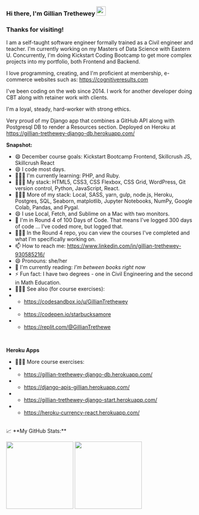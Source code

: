 ### Hi there, I'm Gillian Trethewey</a> <img src="https://media.giphy.com/media/hvRJCLFzcasrR4ia7z/giphy.gif" width="25px">



### Thanks for visiting! &nbsp; 

I am a self-taught software engineer formally trained as a Civil engineer and teacher. I'm currently working on my Masters of Data Science with Eastern U. Concurrently, I'm doing Kickstart Coding Bootcamp to get more complex projects into my portfolio, both Frontend and Backend. 

I love programming, creating, and I'm proficient at membership, e-commerce websites such as:  https://cognitiveresults.com

I've been coding on the web since 2014.  I work for another developer doing CBT along with retainer work with clients. 

I'm a loyal, steady, hard-worker with strong ethics. 

Very proud of my Django app that combines a GitHub API along with Postgresql DB to render a Resources section. Deployed on Heroku at https://gillian-trethewey-django-db.herokuapp.com/
<br>

**Snapshot:**
- 😄 December course goals: Kickstart Bootcamp Frontend, Skillcrush JS, Skillcrush React
- 😄 I code most days.
- 👨🏻‍💻 I'm currently learning: PHP, and Ruby.
- 👨🏻‍💻 My stack: HTML5, CSS3, CSS Flexbox, CSS Grid, WordPress, Git version control, Python, JavaScript, React.
- 👨🏻‍💻 More of my stack: Local, SASS, yarn, gulp, node.js, Heroku, Postgres, SQL, Seaborn, matplotlib, Jupyter Notebooks, NumPy, Google Colab, Pandas, and Pygal.
- 😄 I use Local, Fetch, and Sublime on a Mac with two monitors.
- 🔭 I'm in Round 4 of 100 Days of Code. That means I've logged 300 days of code ... I've coded more, but logged that.
- 👨🏻‍💻 In the Round 4 repo, you can view the courses I've completed and what I'm specifically working on.
- 📫 How to reach me: https://www.linkedin.com/in/gillian-trethewey-930585216/
- 😄 Pronouns: she/her
- :book: I'm currently reading: _I'm between books right now_
- ⚡ Fun fact: I have two degrees - one in Civil Engineering and the second in Math Education.
- 👨🏻‍💻 See also (for course exercises): 
- - https://codesandbox.io/u/GillianTrethewey
- - https://codepen.io/starbucksamore
- - https://replit.com/@GillianTrethewe
<br>

**Heroku Apps**
- 👨🏻‍💻 More course exercises:
- - https://gillian-trethewey-django-db.herokuapp.com/
- - https://django-apis-gillian.herokuapp.com/
- - https://gillian-trethewey-django-start.herokuapp.com/
- - https://heroku-currency-react.herokuapp.com/

<br>
📈 **My GitHub Stats:**

<p>
  <img height="180em" src="https://github-readme-stats.vercel.app/api?username=GillianTrethewey&show_icons=true&hide_border=true&&count_private=true&include_all_commits=true" />
  <img height="180em" src="https://github-readme-stats.vercel.app/api/top-langs/?username=GillianTrethewey&exclude_repo=KNN-Image-Classification&show_icons=true&hide_border=true&layout=compact&langs_count=8"/>
</p>

